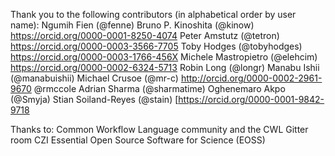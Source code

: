 Thank you to the following contributors (in alphabetical order by user name):
    Ngumih Fien (@fenne)
    Bruno P. Kinoshita (@kinow) https://orcid.org/0000-0001-8250-4074
    Peter Amstutz (@tetron) https://orcid.org/0000-0003-3566-7705
    Toby Hodges (@tobyhodges) https://orcid.org/0000-0003-1766-456X
    Michele Mastropietro (@elehcim) https://orcid.org/0000-0002-6324-5713
    Robin Long (@longr) 
    Manabu Ishii (@manabuishii)
    Michael Crusoe (@mr-c) http://orcid.org/0000-0002-2961-9670
    @rmccole
    Adrian Sharma (@sharmatime)
    Oghenemaro Akpo (@Smyja)
    Stian Soiland-Reyes (@stain) [https://orcid.org/0000-0001-9842-9718
   
Thanks to:
    Common Workflow Language community and the CWL Gitter room
    CZI Essential Open Source Software for Science (EOSS) 
